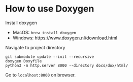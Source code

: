# How to use Doxygen

Install doxygen
- MacOS:  `brew install doxygen`
- Windows: https://www.doxygen.nl/download.html

Navigate to project directory

```ssh
git submodule update --init --recursive
doxygen Doxyfile
python3 -m http.server 8000 --directory docs/dox/html/
```

Go to  `localhost:8000`  on browser.